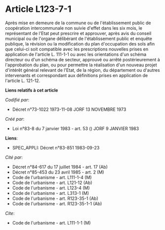 # Article L123-7-1

Après mise en demeure de la commune ou de l'établissement public de coopération intercommunale non suivie d'effet dans les
six mois, le représentant de l'Etat peut prescrire et approuver, après avis du conseil municipal ou de l'organe délibérant de
l'établissement public et enquête publique, la révision ou la modification du plan d'occupation des sols afin que celui-ci
soit compatible avec les prescriptions nouvelles prises en application de l'article L. 111-1-1 ou avec les orientations d'un
schéma directeur ou d'un schéma de secteur, approuvé ou arrêté postérieurement à l'approbation du plan, ou pour permettre la
réalisation d'un nouveau projet d'intérêt général relevant de l'Etat, de la région, du département ou d'autres intervenants
et correspondant aux définitions prises en application de l'article L. 121-12.

**Liens relatifs à cet article**

_Codifié par_:

  - Décret n°73-1022 1973-11-08 JORF 13 NOVEMBRE 1973

_Créé par_:

  - Loi n°83-8 du 7 janvier 1983 - art. 53 () JORF 9 JANVIER 1983

**Liens**:

  - SPEC_APPLI: Décret n°83-851 1983-09-23

_Cité par_:

  - Décret n°84-617 du 17 juillet 1984 - art. 17 (Ab)
  - Décret n°85-453 du 23 avril 1985 - art. 2 (M)
  - Code de l'urbanisme - art. L111-1-4 (M)
  - Code de l'urbanisme - art. L121-12 (Ab)
  - Code de l'urbanisme - art. L123-4 (M)
  - Code de l'urbanisme - art. L313-1 (M)
  - Code de l'urbanisme - art. R123-35-1 (Ab)
  - Code de l'urbanisme - art. R123-35-1-1 (Ab)

_Cite_:

  - Code de l'urbanisme - art. L111-1-1 (M)
